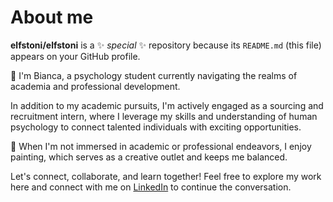 # About me

**elfstoni/elfstoni** is a ✨ _special_ ✨ repository because its `README.md` (this file) appears on your GitHub profile.

🧠 I'm Bianca, a psychology student currently navigating the realms of academia and professional development.

In addition to my academic pursuits, I'm actively engaged as a sourcing and recruitment intern, where I leverage my skills and understanding of human psychology to connect talented individuals with exciting opportunities.

🎨 When I'm not immersed in academic or professional endeavors, I enjoy painting, which serves as a creative outlet and keeps me balanced.

Let's connect, collaborate, and learn together! Feel free to explore my work here and connect with me on [LinkedIn](https://www.linkedin.com/in/bianca-valterova/) to continue the conversation.
